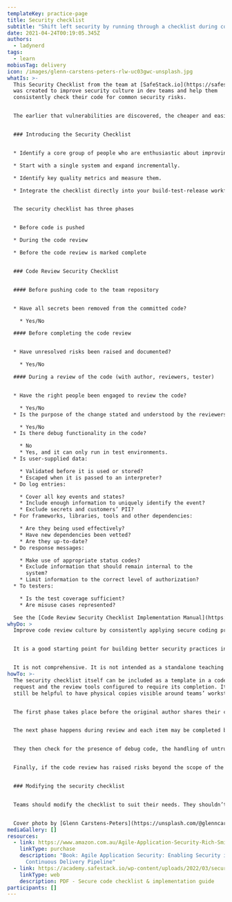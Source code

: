 ```yaml
---
templateKey: practice-page
title: Security checklist
subtitle: "Shift left security by running through a checklist during code review. "
date: 2021-04-24T00:19:05.345Z
authors:
  - ladynerd
tags:
  - learn
mobiusTag: delivery
icon: /images/glenn-carstens-peters-rlw-uc03gwc-unsplash.jpg
whatIs: >-
  This Security Checklist from the team at [SafeStack.io](https://safestack.io)
  was created to improve security culture in dev teams and help them
  consistently check their code for common security risks. 


  The earlier that vulnerabilities are discovered, the cheaper and easier they are to fix. The tool is intended for use as part of a software team’s code review process to improve security posture, and the quality of the code they release.


  ### Introducing the Security Checklist


  * Identify a core group of people who are enthusiastic about improving their code review culture. 

  * Start with a single system and expand incrementally. 

  * Identify key quality metrics and measure them. 

  * Integrate the checklist directly into your build-test-release workflow.


  The security checklist has three phases 


  * Before code is pushed

  * During the code review 

  * Before the code review is marked complete


  ### Code Review Security Checklist


  #### Before pushing code to the team repository


  * Have all secrets been removed from the committed code?

    * Yes/No

  #### Before completing the code review


  * Have unresolved risks been raised and documented?

    * Yes/No

  #### During a review of the code (with author, reviewers, tester)


  * Have the right people been engaged to review the code?

    * Yes/No
  * Is the purpose of the change stated and understood by the reviewers?

    * Yes/No
  * Is there debug functionality in the code?

    * No
    * Yes, and it can only run in test environments.
  * Is user-supplied data:

    * Validated before it is used or stored? 
    * Escaped when it is passed to an interpreter?
  * Do log entries:

    * Cover all key events and states?
    * Include enough information to uniquely identify the event?
    * Exclude secrets and customers’ PII?
  * For frameworks, libraries, tools and other dependencies:

    * Are they being used effectively?
    * Have new dependencies been vetted?
    * Are they up-to-date?
  * Do response messages:

    * Make use of appropriate status codes? 
    * Exclude information that should remain internal to the
      system?
    * Limit information to the correct level of authorization?
  * To testers:

    * Is the test coverage sufficient?
    * Are misuse cases represented?

  See the [Code Review Security Checklist Implementation Manual](https://academy.safestack.io/wp-content/uploads/2021/01/code_review_security_checklist_implementation_manual_2020-02-20.pdf) for details.
whyDo: >
  Improve code review culture by consistently applying secure coding practices. 


  It is a good starting point for building better security practices in to the software development process. Additions and modifications to fit local practice are encouraged.


  It is not comprehensive. It is not intended as a standalone teaching tool, an accountability mechanism, or as a complete guide to secure development.  
howTo: >-
  The security checklist itself can be included as a template in a code review
  request and the review tools configured to require its completion. It may
  still be helpful to have physical copies visible around teams’ workstations. 


  The first phase takes place before the original author shares their code with the team and consists of the author verifying they haven’t included any real passwords, keys, tokens, or other secrets in their code. 


  The next phase happens during review and each item may be completed by any of the reviewers besides the original author. The reviewers confirm the right people have been tagged in and that they all understand the intended change. 


  They then check for the presence of debug code, the handling of untrusted data and response information, the correct use of tools, and that there is sufficient log and test coverage.


  Finally, if the code review has raised risks beyond the scope of the review to fix, the reviewers raise the risk to their team and ensure it is logged somewhere it will be reviewed. This can also be completed by any of the reviewers.


  ### Modifying the security checklist 


  Teams should modify the checklist to suit their needs. They shouldn’t remove safety steps because they are unable or unwilling to perform them. The entire team should be involved in decisions to modify the checklist, and the modified checklist tested on a single system to ensure it works as intended. Changes should result in a checklist that is focused, brief, actionable, collaborative, tested, and integrated. 


  Cover photo by [Glenn Carstens-Peters](https://unsplash.com/@glenncarstenspeters?utm_source=unsplash&utm_medium=referral&utm_content=creditCopyText) on [Unsplash](https://unsplash.com/s/photos/checklist?utm_source=unsplash&utm_medium=referral&utm_content=creditCopyText)
mediaGallery: []
resources:
  - link: https://www.amazon.com.au/Agile-Application-Security-Rich-Smith/dp/1491938846
    linkType: purchase
    description: "Book: Agile Application Security: Enabling Security in a
      Continuous Delivery Pipeline"
  - link: https://academy.safestack.io/wp-content/uploads/2022/03/secure_code_checklist_and_implementation_guide.pdf
    linkType: web
    description: PDF - Secure code checklist & implementation guide
participants: []
---
```

